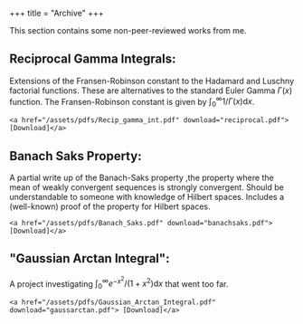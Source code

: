 +++
title = "Archive"
+++

This section contains some non-peer-reviewed works from me.

Reciprocal Gamma Integrals:
---
Extensions of the Fransen-Robinson constant to the Hadamard and Luschny factorial functions. These are alternatives to the standard Euler Gamma $\Gamma(x)$ function. The Fransen-Robinson constant is given by $\int_{0}^{\infty} 1/\Gamma(x) \mathrm{d}x$.

~~~
<a href="/assets/pdfs/Recip_gamma_int.pdf" download="reciprocal.pdf"> [Download]</a>
~~~

Banach Saks Property:
---
A partial write up of the Banach-Saks property ,the property where the mean of weakly convergent sequences is strongly convergent. Should be understandable to someone with knowledge of Hilbert spaces. Includes a (well-known) proof of the property for Hilbert spaces.

~~~
<a href="/assets/pdfs/Banach_Saks.pdf" download="banachsaks.pdf"> [Download]</a>
~~~

"Gaussian Arctan Integral":
---
A project investigating $\int_{0}^{\infty} e^{-x^2}/(1+x^2) \mathrm{d}x$ that went too far.

~~~
<a href="/assets/pdfs/Gaussian_Arctan_Integral.pdf" download="gaussarctan.pdf"> [Download]</a>
~~~
